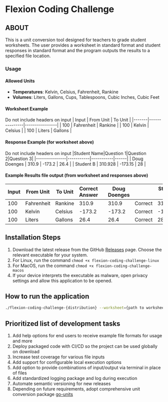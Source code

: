 # Flexion Coding Challenge

## ABOUT

This is a unit conversion tool designed for teachers to grade student worksheets. The user provides a worksheet in standard format and student responses in standard format and the program outputs the results to a specified file location.

### Usage

#### Allowed Units
- <b>Temperatures</b>: Kelvin, Celsius, Fahrenheit, Rankine
- <b>Volumes</b>: Liters, Gallons, Cups, Tablespoons, Cubic Inches, Cubic Feet

#### Worksheet Example
Do not include headers on input
| Input | From Unit     | To Unit        |
|-------|---------------|----------------|
| 100   | Fahrenheit    | Rankine        |
| 100   | Kelvin        | Celsius        |
| 100   | Liters        | Gallons        |

#### Response Example (for worksheet above)
Do not include headers on input
|Student Name|Question 1|Question 2|Question 3|
|---------------|-----------|-----------|------|
| Doug Doenges | 310.9   | -173.2  | 26.4 |
| Student B    | 310.928 | -173.15 | 28   |

#### Example Results file output (from worksheet and responses above)
| Input | From Unit     | To Unit        | Correct Answer| | Doug Doenges |           | Student B |           |
|-------|---------------|----------------|---------------|-|--------------|-----------|-----------|-----------|
| 100   | Fahrenheit    | Rankine        | 310.9         | | 310.9        | Correct   | 310.928   | Correct
| 100   | Kelvin        | Celsius        | -173.2        | | -173.2       | Correct   | -173.15   | Correct
| 100   | Liters        | Gallons        | 26.4          | | 26.4         | Correct   | 28        | Incorrect |

## Installation Steps

1. Download the latest release from the GitHub [Releases](https://github.com/dougdoenges/flexion-coding-challenge/releases) page. Choose the relevant executable for your system.
2. For Linux, run the command ```chmod +x flexion-coding-challenge-linux```
3. For MacOS, run the command ```chmod +x flexion-coding-challenge-macos```
4. If your device interprets the executable as malware, open privacy settings and allow this application to be opened.

## How to run the application

```sh
./flexion-coding-challenge-{distribution} --worksheet={path to worksheet file} --responses={path to response file} --output={path and to desired file output}
```

## Prioritized list of development tasks
1. Add help options for end users to receive example file formats for usage and more
2. Deploy packaged code with CI/CD so the project can be used globally on download
3. Increase test coverage for various file inputs
4. Add support for configurable local execution options
5. Add option to provide combinations of input/output via terminal in place of files
6. Add standardized logging package and log during execution
7. Automate semantic versioning for new releases
8. Depending on future requirements, adopt comprehensive unit conversion package [go-units](https://pkg.go.dev/github.com/bcicen/go-units)